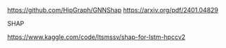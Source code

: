 

https://github.com/HipGraph/GNNShap
https://arxiv.org/pdf/2401.04829



SHAP

https://www.kaggle.com/code/ltsmssv/shap-for-lstm-hpccv2

